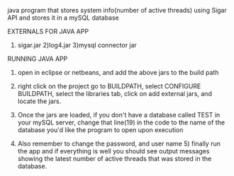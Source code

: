 java program that stores system info(number of active threads) using Sigar API and stores it in a mySQL database

EXTERNALS FOR JAVA APP

1) sigar.jar 2)log4.jar 3)mysql connector jar

RUNNING JAVA APP

1) open in eclipse or netbeans, and add the above jars to the build path 

2) right click on the project go to BUILDPATH, select CONFIGURE BUILDPATH, select the libraries tab, 
click on add external jars, and locate the jars. 

3) Once the jars are loaded, if you don't have a database called TEST in your mySQL server, change that 
line(19) in the code to the name of the database you'd like the program to open upon execution 

4) Also remember to change the password, and user name 5) finally run the app and if everything is 
well you should see output messages showing the latest number of active threads that was stored in the database.
